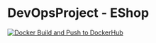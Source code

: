 # DevOpsProject - EShop


[![Docker Build and Push to DockerHub](https://github.com/zkarapanceva/DevOpsProject/actions/workflows/docker-hub.yml/badge.svg)](https://github.com/zkarapanceva/DevOpsProject/actions/workflows/docker-hub.yml)

